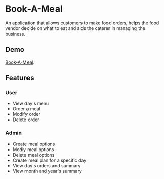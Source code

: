 # Book-A-Meal

An application that allows customers to make food orders, helps the food vendor decide on what to eat and aids the caterer in managing the business.

## Demo
[Book-A-Meal](https://bekomay26.github.io/Book-A-Meal/UI/html/).

## Features

### User

- View day's menu
- Order a meal
- Modify order
- Delete order

### Admin
- Create meal options
- Modiy meal options
- Delete meal options
- Create meal plan for a specific day
- View day's orders and summary
- View month and year's summary